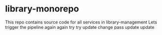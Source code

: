 # library-monorepo
This repo contains source code for all services in library-management
Lets trigger the pipeline again again try try update change pass
update update
